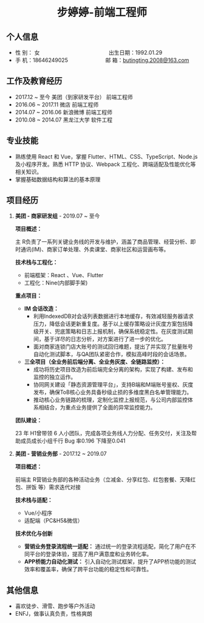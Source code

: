 <center>
     <h1>步婷婷-前端工程师</h1>
 </center>


## 个人信息

* 性 别： 女&emsp;&emsp;&emsp;&emsp;&emsp;&emsp;&emsp;&emsp;&emsp;&emsp;&emsp;&emsp;&ensp;&ensp;出生日期：1992.01.29
* 手 机：18646249025 &emsp;&emsp;&emsp;&emsp;&emsp;&emsp;&ensp;  邮 箱：butingting.2008@163.com

## 工作及教育经历

* 2017.12 ~ 至今			美团（到家研发平台）	    前端工程师
* 2016.06 ~ 2017.11  		微店			  	        前端工程师	
* 2014.07 ~ 2016.06		  新浪微博		  		 前端工程师
* 2010.08 ~ 2014.07		  黑龙江大学			       软件工程

## 专业技能

* 熟练使用 React 和 Vue，掌握 Flutter、HTML、CSS、TypeScript、Node.js 及小程序开发。熟悉 HTTP 协议、Webpack 工程化、跨端适配及性能优化等相关知识。
* 掌握基础数据结构和算法的基本原理

## 项目经历

1. **美团 - 商家研发组** - 2019.07 ~ 至今

   **项目概述：**

   主 R负责了一系列关键业务线的开发与维护，涵盖了商品管理、经营分析、即时通讯(IM)、商家订单处理、外卖课堂、商家社区和运营画布等。

   **技术栈与工程化：**

   - 前端框架：React 、Vue、Flutter
   - 工程化：Nine(内部脚手架)

   **重点项目：**

   * **IM 会话改造：**
     * 利用IndexedDB对会话列表数据进行本地缓存，有效减轻服务器请求压力，降低会话更新重复度。基于以上缓存策略设计灰度方案包括降级开关、兜底策略和日志上报机制，确保系统稳定性。在灰度测试期间，基于详尽的日志分析，对方案进行了进一步的优化。
     * 面对商家连锁门店大账号的测试回归难题，提出了并实现了批量账号自动化测试脚本，与QA团队紧密合作，模拟高峰时段的会话场景。
   * **三全项目（全业务前后端分离、全业务灰度、全链路监控）：**
     * 成功将历史项目改造为前后端完全分离的架构，实现了构建、发布和监控的独立运作。
     * 协同网关建设「静态资源管理平台」，支持B端和M端账号鉴权、灰度发布，确保ToB核心业务具备秒级止损的多维度黑白名单管理能力。
     * 推动核心业务链路的梳理，定制化监控上报规范，与公司内部监控体系相结合，为重点业务提供了全面的异常监控能力。

   **团队建设：**

   23 年 H1曾带领 6 人小团队，完成各项业务线人力分配、任务交付，关注及帮助成员成长小组千行 Bug 率0.196 下降至0.041

2. **美团 - 营销业务部** - 2017.12 ~ 2019.07

   **项目概述：**

   前端主 R营销业务部的各种活动业务（立减金、分享红包、红包套餐、天降红包、拼饭 等）需求迭代对接

   **技术栈与适配：**

   * Vue/小程序
   * 适配端（PC&H5&微信）

   **技术优化与创新**

   * **营销业务登录流程统一适配：** 通过统一的登录流程适配，简化了用户在不同平台的登录体验，提高了用户满意度和业务转化率。
   * **APP桥能力自动化测试：** 引入自动化测试框架，提升了APP桥功能的测试效率和覆盖率，确保了跨平台功能的稳定性和可靠性。

## 其他信息

* 喜欢徒步、滑雪、跑步等户外活动
* ENFJ，做事认真负责，性格爽朗
